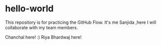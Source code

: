 # hello-world
This repository is for practicing the GitHub Flow.
It's me Sanjida ,here I will collaborate with my team members.

Chanchal here! :)
Riya Bhardwaj here!
